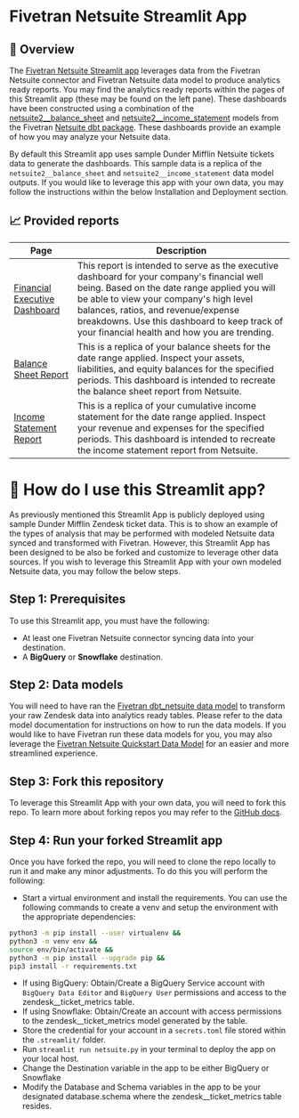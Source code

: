 # Fivetran Netsuite Streamlit App
## 📣 Overview

The [Fivetran Netsuite Streamlit app](https://fivetran-netsuite.streamlit.app/) leverages data from the Fivetran Netsuite connector and Fivetran Netsuite data model to produce analytics ready reports. You may find the analytics ready reports within the pages of this Streamlit app (these may be found on the left pane). These dashboards have been constructed using a combination of the [netsuite2__balance_sheet](https://fivetran.github.io/dbt_netsuite/#!/model/model.netsuite2.netsuite2__balance_sheet) and [netsuite2__income_statement](https://fivetran.github.io/dbt_netsuite/#!/model/model.netsuite2.netsuite2__income_statement) models from the Fivetran [Netsuite dbt package](https://github.com/fivetran/dbt_netsuite). These dashboards provide an example of how you may analyze your Netsuite data.

By default this Streamlit app uses sample Dunder Mifflin Netsuite tickets data to generate the dashboards. This sample data is a replica of the `netsuite2__balance_sheet` and `netsuite2__income_statement` data model outputs. If you would like to leverage this app with your own data, you may follow the instructions within the below Installation and Deployment section.

## 📈 Provided reports

| **Page** | **Description** |
|----------|-----------------|
| [Financial Executive Dashboard](https://fivetran-netsuite.streamlit.app/financial_executive_dashboard) | This report is intended to serve as the executive dashboard for your company's financial well being. Based on the date range applied you will be able to view your company's high level balances, ratios, and revenue/expense breakdowns. Use this dashboard to keep track of your financial health and how you are trending. |
| [Balance Sheet Report](https://fivetran-netsuite.streamlit.app/balance_sheet_report) | This is a replica of your balance sheets for the date range applied. Inspect your assets, liabilities, and equity balances for the specified periods. This dashboard is intended to recreate the balance sheet report from Netsuite. | 
| [Income Statement Report](https://fivetran-netsuite.streamlit.app/profit_and_loss_report) | This is a replica of your cumulative income statement for the date range applied. Inspect your revenue and expenses for the specified periods. This dashboard is intended to recreate the income statement report from Netsuite. | 

# 🎯 How do I use this Streamlit app?
As previously mentioned this Streamlit App is publicly deployed using sample Dunder Mifflin Zendesk ticket data. This is to show an example of the types of analysis that may be performed with modeled Netsuite data synced and transformed with Fivetran. However, this Streamlit App has been designed to be also be forked and customize to leverage other data sources. If you wish to leverage this Streamlit App with your own modeled Netsuite data, you may follow the below steps.

## Step 1: Prerequisites
To use this Streamlit app, you must have the following:

- At least one Fivetran Netsuite connector syncing data into your destination.
- A **BigQuery** or **Snowflake** destination.

## Step 2: Data models
You will need to have ran the [Fivetran dbt_netsuite data model](https://github.com/fivetran/dbt_netsuite) to transform your raw Zendesk data into analytics ready tables. Please refer to the data model documentation for instructions on how to run the data models. If you would like to have Fivetran run these data models for you, you may also leverage the [Fivetran Netsuite Quickstart Data Model](https://fivetran.com/docs/transformations/quickstart) for an easier and more streamlined experience.

## Step 3: Fork this repository
To leverage this Streamlit App with your own data, you will need to fork this repo. To learn more about forking repos you may refer to the [GitHub docs](https://docs.github.com/en/get-started/quickstart/fork-a-repo).

## Step 4: Run your forked Streamlit app
Once you have forked the repo, you will need to clone the repo locally to run it and make any minor adjustments. To do this you will perform the following:
- Start a virtual environment and install the requirements. You can use the following commands to create a venv and setup the environment with the appropriate dependencies:
```zsh
python3 -m pip install --user virtualenv && 
python3 -m venv env && 
source env/bin/activate && 
python3 -m pip install --upgrade pip && 
pip3 install -r requirements.txt
```
- If using BigQuery: Obtain/Create a BigQuery Service account with `BigQuery Data Editor` and `BigQuery User` permissions and access to the zendesk__ticket_metrics table.
- If using Snowflake: Obtain/Create an account with access permissions to the zendesk__ticket_metrics model generated by the table.
- Store the credential for your account in a `secrets.toml` file stored within the `.streamlit/` folder.
- Run `streamlit run netsuite.py` in your terminal to deploy the app on your local host.
- Change the Destination variable in the app to be either BigQuery or Snowflake
- Modify the Database and Schema variables in the app to be your designated database.schema where the zendesk__ticket_metrics table resides.